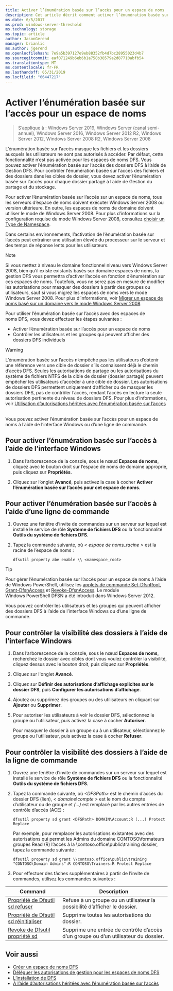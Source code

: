 ```yaml
---
title: Activer l’énumération basée sur l’accès pour un espace de noms
description: Cet article décrit comment activer l’énumération basée sur l’accès pour un espace de noms.
ms.date: 6/5/2017
ms.prod: windows-server-threshold
ms.technology: storage
ms.topic: article
author: JasonGerend
manager: brianlic
ms.author: jgerend
ms.openlocfilehash: 7e9a5b397127e9eb88352fb4d7bc28955023d4b7
ms.sourcegitcommit: eaf071249b6eb6b1a758b38579a2d87710abfb54
ms.translationtype: MT
ms.contentlocale: fr-FR
ms.lasthandoff: 05/31/2019
ms.locfileid: "66447217"
---
```

# <a name="enable-access-based-enumeration-on-a-namespace"></a>Activer l’énumération basée sur l’accès pour un espace de noms

> S’applique à : Windows Server 2019, Windows Server (canal semi-annuel), Windows Server 2016, Windows Server 2012 R2, Windows Server 2012, Windows Server 2008 R2, Windows Server 2008

L’énumération basée sur l’accès masque les fichiers et les dossiers auxquels les utilisateurs ne sont pas autorisés à accéder. Par défaut, cette fonctionnalité n’est pas activée pour les espaces de noms DFS. Vous pouvez activer l’énumération basée sur l’accès des dossiers DFS à l’aide de Gestion DFS. Pour contrôler l’énumération basée sur l’accès des fichiers et des dossiers dans les cibles de dossier, vous devez activer l’énumération basée sur l’accès pour chaque dossier partagé à l’aide de Gestion du partage et du stockage.

Pour activer l’énumération basée sur l’accès sur un espace de noms, tous les serveurs d’espace de noms doivent exécuter Windows Server 2008 ou version ultérieure. En outre, les espaces de noms de domaine doivent utiliser le mode de Windows Server 2008. Pour plus d’informations sur la configuration requise du mode Windows Server 2008, consultez [choisir un Type de Namespace](choose-a-namespace-type.md).

Dans certains environnements, l’activation de l’énumération basée sur l’accès peut entraîner une utilisation élevée du processeur sur le serveur et des temps de réponse lents pour les utilisateurs.

> [!NOTE]
> Si vous mettez à niveau le domaine fonctionnel niveau vers Windows Server 2008, bien qu’il existe existants basés sur domaine espaces de noms, la gestion DFS vous permettra d’activer l’accès en fonction d’énumération sur ces espaces de noms. Toutefois, vous ne serez pas en mesure de modifier les autorisations pour masquer des dossiers à partir des groupes ou utilisateurs, sauf si vous migrez les espaces de noms vers le mode Windows Server 2008. Pour plus d’informations, voir [Migrer un espace de noms basé sur un domaine vers le mode Windows Server 2008](migrate-a-domain-based-namespace-to-windows-server-2008-mode.md).


Pour utiliser l’énumération basée sur l’accès avec des espaces de noms DFS, vous devez effectuer les étapes suivantes :

-   Activer l’énumération basée sur l’accès pour un espace de noms
-   Contrôler les utilisateurs et les groupes qui peuvent afficher des dossiers DFS individuels


> [!WARNING]
> L’énumération basée sur l’accès n’empêche pas les utilisateurs d’obtenir une référence vers une cible de dossier s’ils connaissent déjà le chemin d’accès DFS. Seules les autorisations de partage ou les autorisations du système de fichiers NTFS de la cible de dossier (dossier partagé) peuvent empêcher les utilisateurs d’accéder à une cible de dossier. Les autorisations de dossiers DFS permettent uniquement d’afficher ou de masquer les dossiers DFS, pas de contrôler l’accès, rendant l’accès en lecture la seule autorisation pertinente du niveau de dossiers DFS. Pour plus d’informations, voir [Utilisation d’autorisations héritées avec l’énumération basée sur l’accès](https://technet.microsoft.com/library/dd834874(v=ws.11).aspx)

<br />
Vous pouvez activer l’énumération basée sur l’accès pour un espace de noms à l’aide de l’interface Windows ou d’une ligne de commande.

## <a name="to-enable-access-based-enumeration-by-using-the-windows-interface"></a>Pour activer l’énumération basée sur l’accès à l’aide de l’interface Windows

1.  Dans l’arborescence de la console, sous le nœud **Espaces de noms**, cliquez avec le bouton droit sur l’espace de noms de domaine approprié, puis cliquez sur **Propriétés**.

2.  Cliquez sur l’onglet **Avancé**, puis activez la case à cocher **Activer l’énumération basée sur l’accès pour cet espace de noms**.

## <a name="to-enable-access-based-enumeration-by-using-a-command-line"></a>Pour activer l’énumération basée sur l’accès à l’aide d’une ligne de commande

1.  Ouvrez une fenêtre d’invite de commandes sur un serveur sur lequel est installé le service de rôle **Système de fichiers DFS** ou la fonctionnalité **Outils du système de fichiers DFS**.

2.  Tapez la commande suivante, où *< espace de noms\_racine >* est la racine de l’espace de noms :

    ```  
    dfsutil property abe enable \\ <namespace_root>
    ```

> [!TIP]
> Pour gérer l’énumération basée sur l’accès pour un espace de noms à l’aide de Windows PowerShell, utilisez les [applets de commande Set-DfsnRoot](https://technet.microsoft.com/library/jj884281.aspx), [Grant-DfsnAccess](https://technet.microsoft.com/library/jj884272.aspx) et [Revoke-DfsnAccess](https://technet.microsoft.com/library/jj884273.aspx). Le module Windows PowerShell DFSN a été introduit dans Windows Server 2012.

Vous pouvez contrôler les utilisateurs et les groupes qui peuvent afficher des dossiers DFS à l’aide de l’interface Windows ou d’une ligne de commande.

## <a name="to-control-folder-visibility-by-using-the-windows-interface"></a>Pour contrôler la visibilité des dossiers à l’aide de l’interface Windows

1.  Dans l’arborescence de la console, sous le nœud **Espaces de noms**, recherchez le dossier avec cibles dont vous voulez contrôler la visibilité, cliquez dessus avec le bouton droit, puis cliquez sur **Propriétés**.

2.  Cliquez sur l'onglet **Avancé**.

3.  Cliquez sur **Définir des autorisations d’affichage explicites sur le dossier DFS**, puis **Configurer les autorisations d’affichage**.

4.  Ajoutez ou supprimez des groupes ou des utilisateurs en cliquant sur **Ajouter** ou **Supprimer**.

5.  Pour autoriser les utilisateurs à voir le dossier DFS, sélectionnez le groupe ou l’utilisateur, puis activez la case à cocher **Autoriser**.

    Pour masquer le dossier à un groupe ou à un utilisateur, sélectionnez le groupe ou l’utilisateur, puis activez la case à cocher **Refuser**.

## <a name="to-control-folder-visibility-by-using-a-command-line"></a>Pour contrôler la visibilité des dossiers à l’aide de la ligne de commande

1. Ouvrez une fenêtre d’invite de commandes sur un serveur sur lequel est installé le service de rôle **Système de fichiers DFS** ou la fonctionnalité **Outils du système de fichiers DFS**.

2. Tapez la commande suivante, où *&lt;DFSPath&gt;* est le chemin d’accès du dossier DFS (lien), *< domaine\\compte >* est le nom du compte d’utilisateur ou de groupe et *(...)*  est remplacé par les autres entrées de contrôle d’accès (ACE) :

   ```
   dfsutil property sd grant <DFSPath> DOMAIN\Account:R (...) Protect Replace
   ```

   Par exemple, pour remplacer les autorisations existantes avec des autorisations qui permet les Admins du domaine CONTOSO\\formateurs groupes Read (R) l’accès à la \\contoso.office\public\training dossier, tapez la commande suivante :

   ```
   dfsutil property sd grant \\contoso.office\public\training "CONTOSO\Domain Admins":R CONTOSO\Trainers:R Protect Replace 
   ```

3. Pour effectuer des tâches supplémentaires à partir de l’invite de commandes, utilisez les commandes suivantes :


| Command | Description |
|---|---|
|[Propriété de Dfsutil sd refuser](https://msdn.microsoft.com/library/dd759150(v=ws.11).aspx)|Refuse à un groupe ou un utilisateur la possibilité d’afficher le dossier.|
|[Propriété de Dfsutil sd réinitialiser](https://msdn.microsoft.com/library/dd759150(v=ws.11).aspx) |Supprime toutes les autorisations du dossier.|
|[Revoke de Dfsutil propriété sd](https://msdn.microsoft.com/library/dd759150(v=ws.11).aspx)| Supprime une entrée de contrôle d’accès d’un groupe ou d’un utilisateur du dossier. |

## <a name="see-also"></a>Voir aussi

-   [Créer un espace de noms DFS](create-a-dfs-namespace.md)
-   [Déléguer les autorisations de gestion pour les espaces de noms DFS](delegate-management-permissions-for-dfs-namespaces.md)
-   [L’installation de DFS](https://technet.microsoft.com/library/cc731089(v=ws.11).aspx)
-   [À l’aide d’autorisations héritées avec l’énumération basée sur l’accès](using-inherited-permissions-with-access-based-enumeration.md)